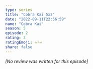 ```yaml
---
type: series
title: "Cobra Kai 5x2"
date: "2022-09-11T22:56:59"
name: "Cobra Kai"
season: 5
episode: 2
rating: 3
ratingEmoji: ⭐️⭐️⭐️
share: false
---
```


_[No review was written for this episode]_
